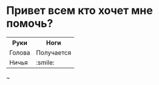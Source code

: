# Привет всем кто хочет мне помочь?
<table>
    <tr>
                <th>Руки</th>
                                    <th>Ноги</th>
                                                            </tr>
                                                                                        <tr>
                                                                                                                            <td>Голова</td>
                                                                                                                                                                        <td>Получается</td>
                                                                                                                                                                                                                        </tr>
                                                                                                                                                                                                                                                                            <tr>
                                                                                                                                                                                                                                                                                                                                        <td>Ничья</td>
                                                                                                                                                                                                                                                                                                                                                                                                            <td>:smile:</td>
                                                                                                                                                                                                                                                                                                                                                                                                                                                                                    </tr>
                                                                                                                                                                                                                                                                                                                                                                                                                                                                                                                                                            </table>
                                                                                                                                                                                                                                                                                                                                                                                                                                                                                                                                                            ~                                                                                 
